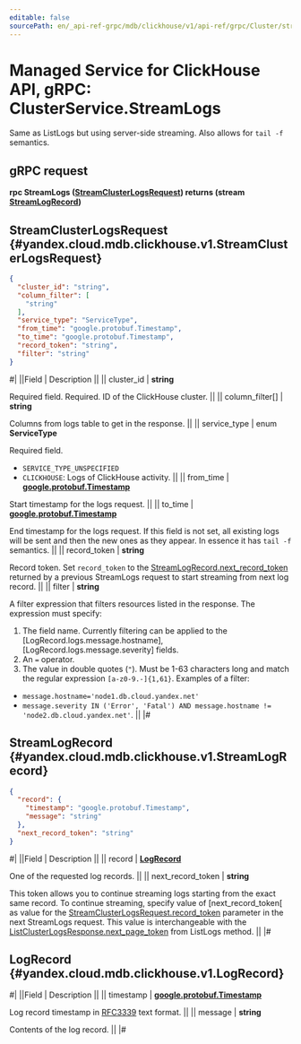 ```yaml
---
editable: false
sourcePath: en/_api-ref-grpc/mdb/clickhouse/v1/api-ref/grpc/Cluster/streamLogs.md
---
```


# Managed Service for ClickHouse API, gRPC: ClusterService.StreamLogs

Same as ListLogs but using server-side streaming. Also allows for `tail -f` semantics.

## gRPC request

**rpc StreamLogs ([StreamClusterLogsRequest](#yandex.cloud.mdb.clickhouse.v1.StreamClusterLogsRequest)) returns (stream [StreamLogRecord](#yandex.cloud.mdb.clickhouse.v1.StreamLogRecord))**

## StreamClusterLogsRequest {#yandex.cloud.mdb.clickhouse.v1.StreamClusterLogsRequest}

```json
{
  "cluster_id": "string",
  "column_filter": [
    "string"
  ],
  "service_type": "ServiceType",
  "from_time": "google.protobuf.Timestamp",
  "to_time": "google.protobuf.Timestamp",
  "record_token": "string",
  "filter": "string"
}
```

#|
||Field | Description ||
|| cluster_id | **string**

Required field. Required. ID of the ClickHouse cluster. ||
|| column_filter[] | **string**

Columns from logs table to get in the response. ||
|| service_type | enum **ServiceType**

Required field. 

- `SERVICE_TYPE_UNSPECIFIED`
- `CLICKHOUSE`: Logs of ClickHouse activity. ||
|| from_time | **[google.protobuf.Timestamp](https://developers.google.com/protocol-buffers/docs/reference/google.protobuf#timestamp)**

Start timestamp for the logs request. ||
|| to_time | **[google.protobuf.Timestamp](https://developers.google.com/protocol-buffers/docs/reference/google.protobuf#timestamp)**

End timestamp for the logs request.
If this field is not set, all existing logs will be sent and then the new ones as
they appear. In essence it has `tail -f` semantics. ||
|| record_token | **string**

Record token. Set `record_token` to the [StreamLogRecord.next_record_token](#yandex.cloud.mdb.clickhouse.v1.StreamLogRecord) returned by a previous StreamLogs
request to start streaming from next log record. ||
|| filter | **string**

A filter expression that filters resources listed in the response.
The expression must specify:
1. The field name. Currently filtering can be applied to the [LogRecord.logs.message.hostname], [LogRecord.logs.message.severity] fields.
2. An `=` operator.
3. The value in double quotes (`"`). Must be 1-63 characters long and match the regular expression `[a-z0-9.-]{1,61}`.
Examples of a filter:
- `message.hostname='node1.db.cloud.yandex.net'`
- `message.severity IN ('Error', 'Fatal') AND message.hostname != 'node2.db.cloud.yandex.net'`. ||
|#

## StreamLogRecord {#yandex.cloud.mdb.clickhouse.v1.StreamLogRecord}

```json
{
  "record": {
    "timestamp": "google.protobuf.Timestamp",
    "message": "string"
  },
  "next_record_token": "string"
}
```

#|
||Field | Description ||
|| record | **[LogRecord](#yandex.cloud.mdb.clickhouse.v1.LogRecord)**

One of the requested log records. ||
|| next_record_token | **string**

This token allows you to continue streaming logs starting from the exact
same record. To continue streaming, specify value of [next_record_token[
as value for the [StreamClusterLogsRequest.record_token](#yandex.cloud.mdb.clickhouse.v1.StreamClusterLogsRequest) parameter in the next StreamLogs request.
This value is interchangeable with the [ListClusterLogsResponse.next_page_token](/docs/managed-clickhouse/api-ref/grpc/Cluster/listLogs#yandex.cloud.mdb.clickhouse.v1.ListClusterLogsResponse) from ListLogs method. ||
|#

## LogRecord {#yandex.cloud.mdb.clickhouse.v1.LogRecord}

#|
||Field | Description ||
|| timestamp | **[google.protobuf.Timestamp](https://developers.google.com/protocol-buffers/docs/reference/google.protobuf#timestamp)**

Log record timestamp in [RFC3339](https://www.ietf.org/rfc/rfc3339.txt) text format. ||
|| message | **string**

Contents of the log record. ||
|#